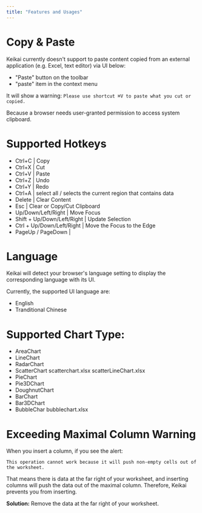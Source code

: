 ```yaml
---
title: "Features and Usages"
---
```


# Copy & Paste
Keikai currently doesn't support to paste content copied from an external application (e.g. Excel, text editor) via UI below:
* "Paste" button on the toolbar
* "paste" item in the context menu

It will show a warning:
`Please use shortcut ⌘V to paste what you cut or copied.`

Because a browser needs user-granted permission to access system clipboard.


# Supported Hotkeys
* Ctrl+C | Copy
* Ctrl+X | Cut
* Ctrl+V | Paste
* Ctrl+Z | Undo
* Ctrl+Y | Redo
* Ctrl+A | select all / selects the current region that contains data
* Delete  | Clear Content
* Esc                        | Clear or Copy/Cut Clipboard
* Up/Down/Left/Right         | Move Focus
* Shift + Up/Down/Left/Right | Update Selection
* Ctrl + Up/Down/Left/Right | Move the Focus to the Edge
* PageUp / PageDown |


# Language
Keikai will detect your browser's language setting to display the corresponding language with its UI.

Currently, the supported UI language are:
* English
* Tranditional Chinese

# Supported Chart Type:
* AreaChart
* LineChart 
* RadarChart
* ScatterChart scatterchart.xlsx scatterLineChart.xlsx
* PieChart
* Pie3DChart 
* DoughnutChart
* BarChart
* Bar3DChart 
* BubbleChar bubblechart.xlsx
<!-- https://github.com/zkoss/keikai/issues/901 -->


# Exceeding Maximal Column Warning
When you insert a column, if you see the alert:

`This operation cannot work because it will push non-empty cells out of the worksheet.`

That means there is data at the far right of your worksheet, and inserting columns will push the data out of the maximal column. Therefore, Keikai prevents you from inserting.

**Solution:**
Remove the data at the far right of your worksheet.